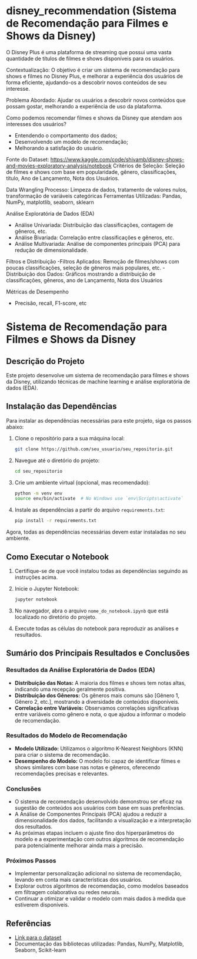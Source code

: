 # disney_recommendation (Sistema de Recomendação para Filmes e Shows da Disney)

O Disney Plus é uma plataforma de streaming que possui uma vasta quantidade de títulos de filmes e shows disponíveis para os usuários.

Contextualização: O objetivo é criar um sistema de recomendação para shows e filmes no Disney Plus, e melhorar a experiência dos usuários de forma eficiente, ajudando-os a descobrir novos conteúdos de seu interesse.

Problema Abordado: Ajudar os usuários a descobrir novos conteúdos que possam gostar, melhorando a experiência de uso da plataforma.

Como podemos recomendar filmes e shows da Disney que atendam aos interesses dos usuários?
- Entendendo o comportamento dos dados;
- Desenvolvendo um modelo de recomendação;
- Melhorando a satisfação do usuário.

Fonte do Dataset: https://www.kaggle.com/code/shivamb/disney-shows-and-movies-exploratory-analysis/notebook
Critérios de Seleção: Seleção de filmes e shows com base em popularidade, gênero, classificações, título, Ano de Lançamento, Nota dos Usuários.

Data Wrangling Processo: Limpeza de dados, tratamento de valores nulos, transformação de variáveis categóricas
Ferramentas Utilizadas: Pandas, NumPy, matplotlib, seaborn, sklearn

Análise Exploratória de Dados (EDA)
- Análise Univariada: Distribuição das classificações, contagem de gêneros, etc.
- Análise Bivariada: Correlação entre classificações e gêneros, etc.
- Análise Multivariada: Análise de componentes principais (PCA) para redução de dimensionalidade.

Filtros e Distribuição
-Filtros Aplicados: Remoção de filmes/shows com poucas classificações, seleção de gêneros mais populares, etc.
-Distribuição dos Dados: Gráficos mostrando a distribuição de classificações, gêneros, ano de Lançamento, Nota dos Usuários

Métricas de Desempenho
- Precisão, recall, F1-score, etc

# Sistema de Recomendação para Filmes e Shows da Disney

## Descrição do Projeto

Este projeto desenvolve um sistema de recomendação para filmes e shows da Disney, utilizando técnicas de machine learning e análise exploratória de dados (EDA).

## Instalação das Dependências

Para instalar as dependências necessárias para este projeto, siga os passos abaixo:

1. Clone o repositório para a sua máquina local:
    ```bash
    git clone https://github.com/seu_usuario/seu_repositorio.git
    ```

2. Navegue até o diretório do projeto:
    ```bash
    cd seu_repositorio
    ```

3. Crie um ambiente virtual (opcional, mas recomendado):
    ```bash
    python -m venv env
    source env/bin/activate  # No Windows use `env\Scripts\activate`
    ```

4. Instale as dependências a partir do arquivo `requirements.txt`:
    ```bash
    pip install -r requirements.txt
    ```

Agora, todas as dependências necessárias devem estar instaladas no seu ambiente.

## Como Executar o Notebook

1. Certifique-se de que você instalou todas as dependências seguindo as instruções acima.

2. Inicie o Jupyter Notebook:
    ```bash
    jupyter notebook
    ```

3. No navegador, abra o arquivo `nome_do_notebook.ipynb` que está localizado no diretório do projeto.

4. Execute todas as células do notebook para reproduzir as análises e resultados.

## Sumário dos Principais Resultados e Conclusões

### Resultados da Análise Exploratória de Dados (EDA)

- **Distribuição das Notas:** A maioria dos filmes e shows tem notas altas, indicando uma recepção geralmente positiva.
- **Distribuição dos Gêneros:** Os gêneros mais comuns são [Gênero 1, Gênero 2, etc.], mostrando a diversidade de conteúdos disponíveis.
- **Correlação entre Variáveis:** Observamos correlações significativas entre variáveis como gênero e nota, o que ajudou a informar o modelo de recomendação.

### Resultados do Modelo de Recomendação

- **Modelo Utilizado:** Utilizamos o algoritmo K-Nearest Neighbors (KNN) para criar o sistema de recomendação.
- **Desempenho do Modelo:** O modelo foi capaz de identificar filmes e shows similares com base nas notas e gêneros, oferecendo recomendações precisas e relevantes.

### Conclusões

- O sistema de recomendação desenvolvido demonstrou ser eficaz na sugestão de conteúdos aos usuários com base em suas preferências.
- A Análise de Componentes Principais (PCA) ajudou a reduzir a dimensionalidade dos dados, facilitando a visualização e a interpretação dos resultados.
- As próximas etapas incluem o ajuste fino dos hiperparâmetros do modelo e a experimentação com outros algoritmos de recomendação para potencialmente melhorar ainda mais a precisão.

### Próximos Passos

- Implementar personalização adicional no sistema de recomendação, levando em conta mais características dos usuários.
- Explorar outros algoritmos de recomendação, como modelos baseados em filtragem colaborativa ou redes neurais.
- Continuar a otimizar e validar o modelo com mais dados à medida que estiverem disponíveis.

## Referências

- [Link para o dataset](https://www.kaggle.com/code/shivamb/disney-shows-and-movies-exploratory-analysis/notebook)
- Documentação das bibliotecas utilizadas: Pandas, NumPy, Matplotlib, Seaborn, Scikit-learn
